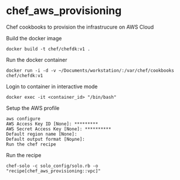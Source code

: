 # chef_aws_provisioning

Chef cookbooks to provision the infrastrucure on AWS Cloud

Build the docker image

    docker build -t chef/chefdk:v1 .

Run the docker container

    docker run -i -d -v ~/Documents/workstation/:/var/chef/cookbooks chef/chefdk:v1

Login to container in interactive mode

    docker exec -it <container_id> "/bin/bash"

Setup the AWS profile

    aws configure
    AWS Access Key ID [None]: *********
    AWS Secret Access Key [None]: **********
    Default region name [None]:
    Default output format [Noµne]:
    Run the chef recipe

Run the recipe

    chef-solo -c solo_config/solo.rb -o "recipe[chef_aws_provisioning::vpc]"
